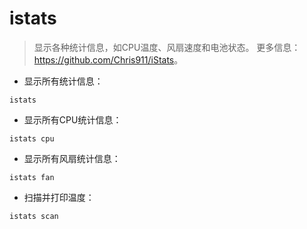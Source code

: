 # istats

> 显示各种统计信息，如CPU温度、风扇速度和电池状态。
> 更多信息：<https://github.com/Chris911/iStats>。

- 显示所有统计信息：

`istats`

- 显示所有CPU统计信息：

`istats cpu`

- 显示所有风扇统计信息：

`istats fan`

- 扫描并打印温度：

`istats scan`